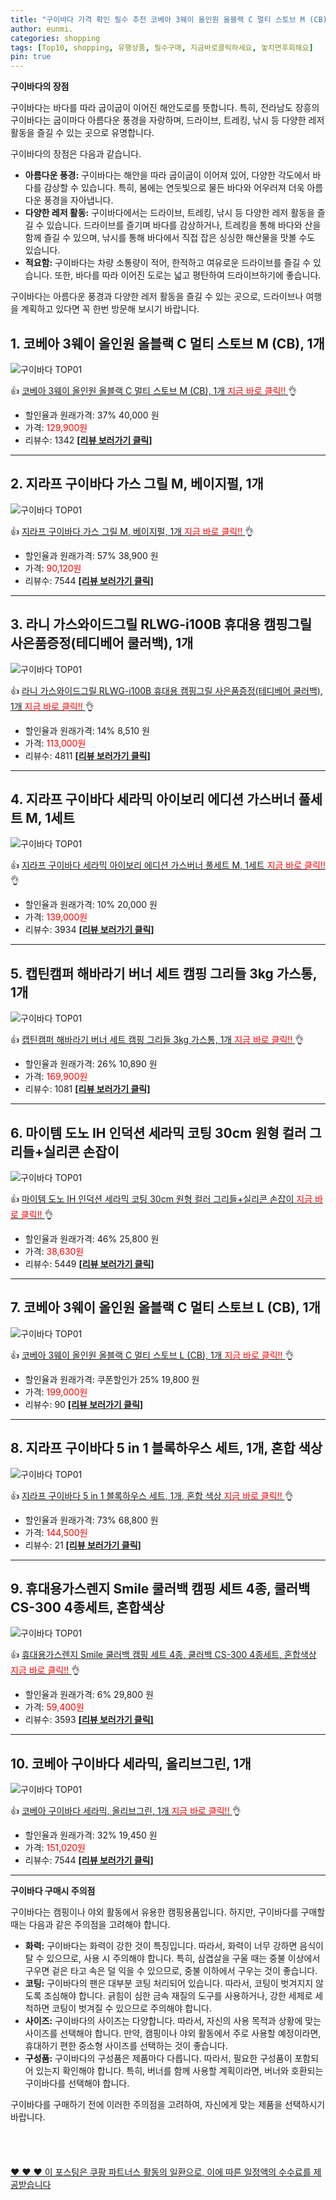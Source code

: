 ```yaml
---
title: "구이바다 가격 확인 필수 추천 코베아 3웨이 올인원 올블랙 C 멀티 스토브 M (CB), 1개 비교 장점 구매가이드"
author: eunmi.
categories: shopping
tags: [Top10, shopping, 유행상품, 필수구매, 지금바로클릭하세요, 놓치면후회해요]
pin: true
---
```

**구이바다의 장점**

구이바다는 바다를 따라 굽이굽이 이어진 해안도로를 뜻합니다. 특히, 전라남도 장흥의 구이바다는 굽이마다 아름다운 풍경을 자랑하며, 드라이브, 트레킹, 낚시 등 다양한 레저 활동을 즐길 수 있는 곳으로 유명합니다.

구이바다의 장점은 다음과 같습니다.

* **아름다운 풍경:** 구이바다는 해안을 따라 굽이굽이 이어져 있어, 다양한 각도에서 바다를 감상할 수 있습니다. 특히, 봄에는 연둣빛으로 물든 바다와 어우러져 더욱 아름다운 풍경을 자아냅니다.
* **다양한 레저 활동:** 구이바다에서는 드라이브, 트레킹, 낚시 등 다양한 레저 활동을 즐길 수 있습니다. 드라이브를 즐기며 바다를 감상하거나, 트레킹을 통해 바다와 산을 함께 즐길 수 있으며, 낚시를 통해 바다에서 직접 잡은 싱싱한 해산물을 맛볼 수도 있습니다.
* **적요함:** 구이바다는 차량 소통량이 적어, 한적하고 여유로운 드라이브를 즐길 수 있습니다. 또한, 바다를 따라 이어진 도로는 넓고 평탄하여 드라이브하기에 좋습니다.

구이바다는 아름다운 풍경과 다양한 레저 활동을 즐길 수 있는 곳으로, 드라이브나 여행을 계획하고 있다면 꼭 한번 방문해 보시기 바랍니다.

   

## 1. 코베아 3웨이 올인원 올블랙 C 멀티 스토브 M (CB), 1개

![구이바다 TOP01](https://thumbnail7.coupangcdn.com/thumbnails/remote/230x230ex/image/retail/images/3817727418638832-80ed3cc0-b4ad-44ee-bcc8-6877ba22e909.jpg)


👍 [코베아 3웨이 올인원 올블랙 C 멀티 스토브 M (CB), 1개 <font color=red> 지금 바로 클릭!! </font> ](https://link.coupang.com/re/AFFSDP?lptag=AF3617701&subid=GithubCoopas&pageKey=4735913268&traceid=V0-153&itemId=6010725292&vendorItemId=73308459245) 👌 


- 할인율과 원래가격: 37%  40,000   원
- 가격: <span style='color:red'>129,900원</span>
- 리뷰수: 1342  [**[리뷰 보러가기 클릭]**](https://link.coupang.com/re/AFFSDP?lptag=AF3617701&subid=GithubCoopas&pageKey=4735913268&traceid=V0-153&itemId=6010725292&vendorItemId=73308459245)

---


   

## 2. 지라프 구이바다 가스 그릴 M, 베이지펄, 1개

![구이바다 TOP01](https://thumbnail8.coupangcdn.com/thumbnails/remote/230x230ex/image/retail/images/644269750859202-7a5ecdf3-48a8-406e-8d8b-c9950724c474.jpg)


👍 [지라프 구이바다 가스 그릴 M, 베이지펄, 1개 <font color=red> 지금 바로 클릭!! </font> ](https://link.coupang.com/re/AFFSDP?lptag=AF3617701&subid=GithubCoopas&pageKey=6489085085&traceid=V0-153&itemId=14237932479&vendorItemId=81483164277) 👌 


- 할인율과 원래가격: 57%  38,900   원
- 가격: <span style='color:red'>90,120원</span>
- 리뷰수: 7544  [**[리뷰 보러가기 클릭]**](https://link.coupang.com/re/AFFSDP?lptag=AF3617701&subid=GithubCoopas&pageKey=6489085085&traceid=V0-153&itemId=14237932479&vendorItemId=81483164277)

---


   

## 3. 라니 가스와이드그릴 RLWG-i100B 휴대용 캠핑그릴 사은품증정(테디베어 쿨러백), 1개

![구이바다 TOP01](https://thumbnail6.coupangcdn.com/thumbnails/remote/230x230ex/image/vendor_inventory/ef2e/e3b4d2fdc3d34e850754cc1cebf580f193d25e77a27fd5fd7646db6ae0ad.jpg)


👍 [라니 가스와이드그릴 RLWG-i100B 휴대용 캠핑그릴 사은품증정(테디베어 쿨러백), 1개 <font color=red> 지금 바로 클릭!! </font> ](https://link.coupang.com/re/AFFSDP?lptag=AF3617701&subid=GithubCoopas&pageKey=7330066877&traceid=V0-153&itemId=18816975185&vendorItemId=85947407343) 👌 


- 할인율과 원래가격: 14%  8,510   원
- 가격: <span style='color:red'>113,000원</span>
- 리뷰수: 4811  [**[리뷰 보러가기 클릭]**](https://link.coupang.com/re/AFFSDP?lptag=AF3617701&subid=GithubCoopas&pageKey=7330066877&traceid=V0-153&itemId=18816975185&vendorItemId=85947407343)

---


   

## 4. 지라프 구이바다 세라믹 아이보리 에디션 가스버너 풀세트 M, 1세트

![구이바다 TOP01](https://thumbnail6.coupangcdn.com/thumbnails/remote/230x230ex/image/vendor_inventory/837f/58c98f0d725f17629615cbcc0fa6d65461e316f5df7ca779718f62c658db.PNG)


👍 [지라프 구이바다 세라믹 아이보리 에디션 가스버너 풀세트 M, 1세트 <font color=red> 지금 바로 클릭!! </font> ](https://link.coupang.com/re/AFFSDP?lptag=AF3617701&subid=GithubCoopas&pageKey=6631907394&traceid=V0-153&itemId=15122536889&vendorItemId=79665592937) 👌 


- 할인율과 원래가격: 10%  20,000   원
- 가격: <span style='color:red'>139,000원</span>
- 리뷰수: 3934  [**[리뷰 보러가기 클릭]**](https://link.coupang.com/re/AFFSDP?lptag=AF3617701&subid=GithubCoopas&pageKey=6631907394&traceid=V0-153&itemId=15122536889&vendorItemId=79665592937)

---


   

## 5. 캡틴캠퍼 해바라기 버너 세트 캠핑 그리들 3kg 가스통, 1개

![구이바다 TOP01](https://thumbnail9.coupangcdn.com/thumbnails/remote/230x230ex/image/vendor_inventory/9e3b/a74f51845413b58d7baf016255608d63b8bbf0d54a631aff86768462d509.png)


👍 [캡틴캠퍼 해바라기 버너 세트 캠핑 그리들 3kg 가스통, 1개 <font color=red> 지금 바로 클릭!! </font> ](https://link.coupang.com/re/AFFSDP?lptag=AF3617701&subid=GithubCoopas&pageKey=6132032918&traceid=V0-153&itemId=11699956367&vendorItemId=78974248183) 👌 


- 할인율과 원래가격: 26%  10,890   원
- 가격: <span style='color:red'>169,900원</span>
- 리뷰수: 1081  [**[리뷰 보러가기 클릭]**](https://link.coupang.com/re/AFFSDP?lptag=AF3617701&subid=GithubCoopas&pageKey=6132032918&traceid=V0-153&itemId=11699956367&vendorItemId=78974248183)

---


   

## 6. 마이템 도노 IH 인덕션 세라믹 코팅 30cm 원형 컬러 그리들+실리콘 손잡이

![구이바다 TOP01](https://thumbnail8.coupangcdn.com/thumbnails/remote/230x230ex/image/vendor_inventory/b71e/7aeaad2b0b071ea2c3c5816b5e4d99a96bf7087d8d7f6c8e25e97b689e88.jpg)


👍 [마이템 도노 IH 인덕션 세라믹 코팅 30cm 원형 컬러 그리들+실리콘 손잡이 <font color=red> 지금 바로 클릭!! </font> ](https://link.coupang.com/re/AFFSDP?lptag=AF3617701&subid=GithubCoopas&pageKey=6921818907&traceid=V0-153&itemId=16718274800&vendorItemId=83900492025) 👌 


- 할인율과 원래가격: 46%  25,800   원
- 가격: <span style='color:red'>38,630원</span>
- 리뷰수: 5449  [**[리뷰 보러가기 클릭]**](https://link.coupang.com/re/AFFSDP?lptag=AF3617701&subid=GithubCoopas&pageKey=6921818907&traceid=V0-153&itemId=16718274800&vendorItemId=83900492025)

---


   

## 7. 코베아 3웨이 올인원 올블랙 C 멀티 스토브 L (CB), 1개

![구이바다 TOP01](https://thumbnail6.coupangcdn.com/thumbnails/remote/230x230ex/image/retail/images/2021/01/05/10/5/42f11d65-64a9-484c-b727-012a8b31a7ac.jpg)


👍 [코베아 3웨이 올인원 올블랙 C 멀티 스토브 L (CB), 1개 <font color=red> 지금 바로 클릭!! </font> ](https://link.coupang.com/re/AFFSDP?lptag=AF3617701&subid=GithubCoopas&pageKey=4735913386&traceid=V0-153&itemId=6010725809&vendorItemId=73308459071) 👌 


- 할인율과 원래가격: 쿠폰할인가 25%  19,800   원
- 가격: <span style='color:red'>199,000원</span>
- 리뷰수: 90  [**[리뷰 보러가기 클릭]**](https://link.coupang.com/re/AFFSDP?lptag=AF3617701&subid=GithubCoopas&pageKey=4735913386&traceid=V0-153&itemId=6010725809&vendorItemId=73308459071)

---


   

## 8. 지라프 구이바다 5 in 1 블록하우스 세트, 1개, 혼합 색상

![구이바다 TOP01](https://thumbnail8.coupangcdn.com/thumbnails/remote/230x230ex/image/retail/images/5734941613093746-0da3c06c-6443-4279-af06-29ace5a5e29b.jpg)


👍 [지라프 구이바다 5 in 1 블록하우스 세트, 1개, 혼합 색상 <font color=red> 지금 바로 클릭!! </font> ](https://link.coupang.com/re/AFFSDP?lptag=AF3617701&subid=GithubCoopas&pageKey=6496238838&traceid=V0-153&itemId=14282270337&vendorItemId=4544650660) 👌 


- 할인율과 원래가격: 73%  68,800   원
- 가격: <span style='color:red'>144,500원</span>
- 리뷰수: 21  [**[리뷰 보러가기 클릭]**](https://link.coupang.com/re/AFFSDP?lptag=AF3617701&subid=GithubCoopas&pageKey=6496238838&traceid=V0-153&itemId=14282270337&vendorItemId=4544650660)

---


   

## 9. 휴대용가스렌지 Smile 쿨러백 캠핑 세트 4종, 쿨러백 CS-300 4종세트, 혼합색상

![구이바다 TOP01](https://thumbnail8.coupangcdn.com/thumbnails/remote/230x230ex/image/vendor_inventory/341d/9cc043bbe942e7178e378cd161e6e66f5c006d23e5eaf0c95887e722fb16.jpg)


👍 [휴대용가스렌지 Smile 쿨러백 캠핑 세트 4종, 쿨러백 CS-300 4종세트, 혼합색상 <font color=red> 지금 바로 클릭!! </font> ](https://link.coupang.com/re/AFFSDP?lptag=AF3617701&subid=GithubCoopas&pageKey=7612350088&traceid=V0-153&itemId=20164090654&vendorItemId=87201205497) 👌 


- 할인율과 원래가격: 6%  29,800   원
- 가격: <span style='color:red'>59,400원</span>
- 리뷰수: 3593  [**[리뷰 보러가기 클릭]**](https://link.coupang.com/re/AFFSDP?lptag=AF3617701&subid=GithubCoopas&pageKey=7612350088&traceid=V0-153&itemId=20164090654&vendorItemId=87201205497)

---


   

## 10. 코베아 구이바다 세라믹, 올리브그린, 1개

![구이바다 TOP01](https://thumbnail10.coupangcdn.com/thumbnails/remote/230x230ex/image/retail/images/2022/10/12/15/7/546001e5-65d2-4f19-81e1-5f66997cdbe4.png)


👍 [코베아 구이바다 세라믹, 올리브그린, 1개 <font color=red> 지금 바로 클릭!! </font> ](https://link.coupang.com/re/AFFSDP?lptag=AF3617701&subid=GithubCoopas&pageKey=6838220910&traceid=V0-153&itemId=16253048963&vendorItemId=83446199635) 👌 


- 할인율과 원래가격: 32%  19,450   원
- 가격: <span style='color:red'>151,020원</span>
- 리뷰수: 7544  [**[리뷰 보러가기 클릭]**](https://link.coupang.com/re/AFFSDP?lptag=AF3617701&subid=GithubCoopas&pageKey=6838220910&traceid=V0-153&itemId=16253048963&vendorItemId=83446199635)

---
**구이바다 구매시 주의점**

구이바다는 캠핑이나 야외 활동에서 유용한 캠핑용품입니다. 하지만, 구이바다를 구매할 때는 다음과 같은 주의점을 고려해야 합니다.

* **화력:** 구이바다는 화력이 강한 것이 특징입니다. 따라서, 화력이 너무 강하면 음식이 탈 수 있으므로, 사용 시 주의해야 합니다. 특히, 삼겹살을 구울 때는 중불 이상에서 구우면 겉은 타고 속은 덜 익을 수 있으므로, 중불 이하에서 구우는 것이 좋습니다.
* **코팅:** 구이바다의 팬은 대부분 코팅 처리되어 있습니다. 따라서, 코팅이 벗겨지지 않도록 조심해야 합니다. 긁힘이 심한 금속 재질의 도구를 사용하거나, 강한 세제로 세척하면 코팅이 벗겨질 수 있으므로 주의해야 합니다.
* **사이즈:** 구이바다의 사이즈는 다양합니다. 따라서, 자신의 사용 목적과 상황에 맞는 사이즈를 선택해야 합니다. 만약, 캠핑이나 야외 활동에서 주로 사용할 예정이라면, 휴대하기 편한 중소형 사이즈를 선택하는 것이 좋습니다.
* **구성품:** 구이바다의 구성품은 제품마다 다릅니다. 따라서, 필요한 구성품이 포함되어 있는지 확인해야 합니다. 특히, 버너를 함께 사용할 계획이라면, 버너와 호환되는 구이바다를 선택해야 합니다.

구이바다를 구매하기 전에 이러한 주의점을 고려하여, 자신에게 맞는 제품을 선택하시기 바랍니다.<br><br><br><br><br> [ ❤ ❤ ❤ 이 포스팅은 쿠팡 파트너스 활동의 일환으로, 이에 따른 일정액의 수수료를 제공받습니다](https://link.coupang.com/a/bcEFyh)